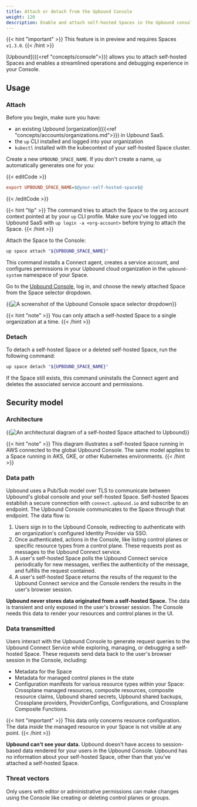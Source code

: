 ```yaml
---
title: Attach or detach from the Upbound Console
weight: 120
description: Enable and attach self-hosted Spaces in the Upbound console
---
```


{{< hint "important" >}}
This feature is in preview and requires Spaces `v1.3.0`.
{{< /hint >}}

[Upbound]({{<ref "concepts/console">}}) allows you to attach self-hosted Spaces and enables a streamlined operations and debugging experience in your Console.

## Usage

### Attach

Before you begin, make sure you have:
	
- an existing Upbound [organization]({{<ref "concepts/accounts/organizations.md">}}) in Upbound SaaS. 
- the `up` CLI installed and logged into your organization
- `kubectl` installed with the kubecontext of your self-hosted Space cluster.

Create a new `UPBOUND_SPACE_NAME`. If you don't create a name, `up` automatically generates one for you:

{{< editCode >}}
```ini
export UPBOUND_SPACE_NAME=$@your-self-hosted-space$@
```
{{< /editCode >}}

{{< hint "tip" >}}
The command tries to attach the Space to the org account context pointed at by your `up` CLI profile. Make sure you've logged into Upbound SaaS with `up login -a <org-account>` before trying to attach the Space.
{{< /hint >}}

Attach the Space to the Console:

```bash
up space attach "${UPBOUND_SPACE_NAME}"
```

This command installs a Connect agent, creates a service account, and configures permissions in your Upbound cloud organization in the `upbound-system` namespace of your Space.

Go to the [Upbound Console](https://console.upbound.io), log in, and choose the newly attached Space from the Space selector dropdown.

{{<img src="spaces/images/attached-space.png" alt="A screenshot of the Upbound Console space selector dropdown">}}

{{< hint "note" >}}
You can only attach a self-hosted Space to a single organization at a time.
{{< /hint >}}

### Detach

To detach a self-hosted Space or a deleted self-hosted Space, run the following command:

```bash
up space detach "${UPBOUND_SPACE_NAME}"
```

If the Space still exists, this command uninstalls the Connect agent and deletes the associated service account and permissions.

## Security model

### Architecture

{{<img src="spaces/images/console-attach-architecture.jpg" alt="An architectural diagram of a self-hosted Space attached to Upbound">}}

{{< hint "note" >}}
This diagram illustrates a self-hosted Space running in AWS connected to the global Upbound Console. The same model applies to a Space running in AKS, GKE, or other Kubernetes environments.
{{< /hint >}}

### Data path

Upbound uses a Pub/Sub model over TLS to communicate between Upbound's global console and your self-hosted Space. Self-hosted Spaces establish a secure connection with `connect.upbound.io` and subscribe to an endpoint. The Upbound Console communicates to the Space through that endpoint. The data flow is:

1. Users sign in to the Upbound Console, redirecting to authenticate with an organization's configured Identity Provider via SSO.
2. Once authenticated, actions in the Console, like listing control planes or specific resource types from a control plane. These requests post as messages to the Upbound Connect service.
3. A user's self-hosted Space polls the Upbound Connect service periodically for new messages, verifies the authenticity of the message, and fulfills the request contained.
4. A user's self-hosted Space returns the results of the request to the Upbound Connect service and the Console renders the results in the user's browser session.

**Upbound never stores data originated from a self-hosted Space.** The data is transient and only exposed in the user's browser session. The Console needs this data to render your resources and control planes in the UI.

### Data transmitted

Users interact with the Upbound Console to generate request queries to the Upbound Connect Service while exploring, managing, or debugging a self-hosted Space. These requests send data back to the user's browser session in the Console, including:

* Metadata for the Space
* Metadata for managed control planes in the state
* Configuration manifests for various resource types within your Space: Crossplane managed resources, composite resources, composite resource claims, Upbound shared secrets, Upbound shared backups, Crossplane providers, ProviderConfigs, Configurations, and Crossplane Composite Functions.

{{< hint "important" >}}
This data only concerns resource configuration. The data _inside_ the managed resource in your Space is not visible at any point.
{{< /hint >}}

**Upbound can't see your data.** Upbound doesn't have access to session-based data rendered for your users in the Upbound Console. Upbound has no information about your self-hosted Space, other than that you've attached a self-hosted Space.

### Threat vectors

Only users with editor or administrative permissions can make changes using the Console like creating or deleting control planes or groups.